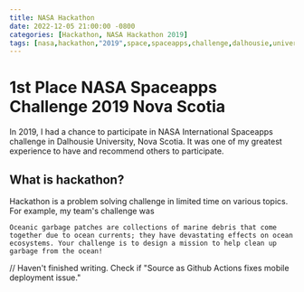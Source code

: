 ```yaml
---
title: NASA Hackathon
date: 2022-12-05 21:00:00 -0800
categories: [Hackathon, NASA Hackathon 2019]
tags: [nasa,hackathon,"2019",space,spaceapps,challenge,dalhousie,university,daehwan,kim,david]     # TAG names should always be lowercase
---
```


# 1st Place NASA Spaceapps Challenge 2019 Nova Scotia

In 2019, I had a chance to participate in NASA International Spaceapps challenge in Dalhousie University, Nova Scotia. It was one of my greatest experience to have and recommend others to participate.

## What is hackathon?

Hackathon is a problem solving challenge in limited time on various topics. For example, my team's challenge was

```
Oceanic garbage patches are collections of marine debris that come together due to ocean currents; they have devastating effects on ocean ecosystems. Your challenge is to design a mission to help clean up garbage from the ocean!
```

// Haven't finished writing. Check if "Source as Github Actions fixes mobile deployment issue."



